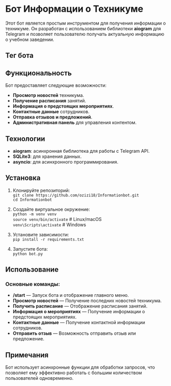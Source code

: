 # Бот Информации о Техникуме

Этот бот является простым инструментом для получения информации о техникуме. Он разработан с использованием библиотеки **aiogram** для Telegram и позволяет пользователю получать актуальную информацию о учебном заведении.

## Тег бота



## Функциональность

Бот предоставляет следующие возможности:

* **Просмотр новостей** техникума.
* **Получение расписания** занятий.
* **Информация о предстоящих мероприятиях**.
* **Контактные данные** сотрудников.
* **Отправка отзывов и предложений**.
* **Административная панель** для управления контентом.

## Технологии

* **aiogram**: асинхронная библиотека для работы с Telegram API.
* **SQLite3**: для хранения данных.
* **asyncio**: для асинхронного программирования.

## Установка

1. Клонируйте репозиторий:  
   `git clone https://github.com/ozizi18/Informationbot.git`  
   `cd Informationbot`
   
2. Создайте виртуальное окружение:  
   `python -m venv venv`  
   `source venv/bin/activate` # Linux/macOS  
   `venv\Scripts\activate` # Windows

3. Установите зависимости:  
   `pip install -r requirements.txt`

4. Запустите бота:  
   `python bot.py`

## Использование

### Основные команды:

* **/start** — Запуск бота и отображение главного меню.
* **Просмотр новостей** — Получение последних новостей техникума.
* **Получить расписание** — Отображение расписания занятий.
* **Информация о мероприятиях** — Получение информации о предстоящих мероприятиях.
* **Контактные данные** — Получение контактной информации сотрудников.
* **Отправить отзыв** — Возможность отправить отзыв или предложение.

## Примечания

Бот использует асинхронные функции для обработки запросов, что позволяет ему эффективно работать с большим количеством пользователей одновременно.
